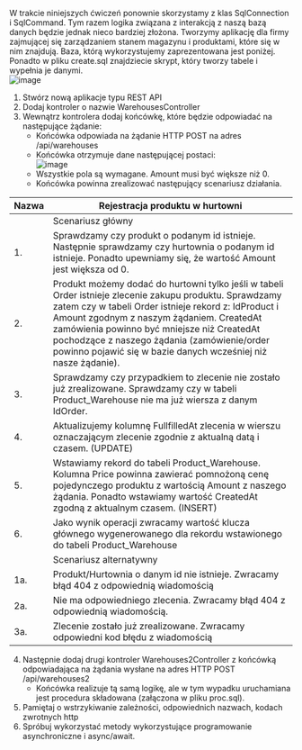 W trakcie niniejszych ćwiczeń ponownie skorzystamy z klas SqlConnection i SqlCommand. Tym razem logika związana z interakcją z naszą bazą danych będzie jednak nieco bardziej złożona. Tworzymy aplikację dla firmy zajmującej się zarządzaniem stanem magazynu i produktami, które się w nim znajdują. Baza, którą wykorzystujemy zaprezentowana jest poniżej. Ponadto w pliku create.sql znajdziecie skrypt, który tworzy tabele i wypełnia je danymi.  
![image](https://user-images.githubusercontent.com/35382676/167702747-53094940-3461-4820-8be3-0baba2cd21e5.png)
1. Stwórz nową aplikacje typu REST API
2. Dodaj kontroler o nazwie WarehousesController
3. Wewnątrz kontrolera dodaj końcówkę, które będzie odpowiadać na następujące żądanie:
   - Końcówka odpowiada na żądanie HTTP POST na adres /api/warehouses
   - Końcówka otrzymuje dane następującej postaci:  
![image](https://user-images.githubusercontent.com/35382676/167702867-3e85993d-ae08-4b19-ad7e-605f9b90be04.png)
   - Wszystkie pola są wymagane. Amount musi być większe niż 0.
   -  Końcówka powinna zrealizować następujący scenariusz działania.

| Nazwa | Rejestracja produktu w hurtowni |
| --- | --- |
|  | Scenariusz główny |
| 1.| Sprawdzamy czy produkt o podanym id istnieje. Następnie sprawdzamy czy hurtownia o podanym id istnieje. Ponadto upewniamy się, że wartość Amount jest większa od 0.|
| 2. | Produkt możemy dodać do hurtowni tylko jeśli w tabeli Order istnieje zlecenie zakupu produktu. Sprawdzamy zatem czy w tabeli Order istnieje rekord z: IdProduct i Amount zgodnym z naszym żądaniem. CreatedAt zamówienia powinno być mniejsze niż CreatedAt pochodzące z naszego żądania (zamówienie/order powinno pojawić się w bazie danych wcześniej niż nasze żądanie). |
| 3. | Sprawdzamy czy przypadkiem to zlecenie nie zostało już zrealizowane. Sprawdzamy czy w tabeli Product_Warehouse nie ma już wiersza z danym IdOrder. |
| 4. | Aktualizujemy kolumnę FullfilledAt zlecenia w wierszu oznaczającym zlecenie zgodnie z aktualną datą i czasem. (UPDATE) |
| 5. | Wstawiamy rekord do tabeli Product_Warehouse. Kolumna Price powinna zawierać pomnożoną cenę pojedynczego produktu z wartością Amount z naszego żądania. Ponadto wstawiamy wartość CreatedAt zgodną z aktualnym czasem. (INSERT) |
| 6. | Jako wynik operacji zwracamy wartość klucza głównego wygenerowanego dla rekordu wstawionego do tabeli Product_Warehouse |
|  | Scenariusz alternatywny |
| 1a. | Produkt/Hurtownia o danym id nie istnieje. Zwracamy błąd 404 z odpowiednią wiadomością |
| 2a. | Nie ma odpowiedniego zlecenia. Zwracamy błąd 404 z odpowiednią wiadomością. |
| 3a. | Zlecenie zostało już zrealizowane. Zwracamy odpowiedni kod błędu z wiadomością |


4. Następnie dodaj drugi kontroler Warehouses2Controller z końcówką odpowiadająca na żądania wysłane na adres HTTP POST /api/warehouses2
   - Końcówka realizuje tą samą logikę, ale w tym wypadku uruchamiana jest procedura składowana (załączona w pliku proc.sql).
5. Pamiętaj o wstrzykiwanie zależności, odpowiednich nazwach, kodach zwrotnych http
6. Spróbuj wykorzystać metody wykorzystujące programowanie asynchroniczne i async/await.
